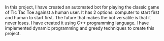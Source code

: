 In this project, I have created an automated bot for playing the classic game of Tic Tac Toe against a human user. It has 2 options: computer to start first and human to start first. The future that makes the bot versatile is that it never loses. I have created it using C++ programming language. I have implemented dynamic programming and greedy techniques to create this project.
